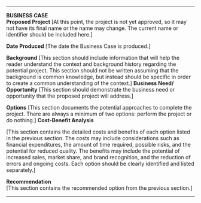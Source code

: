   ---------------------------------------------------------------------------------------------------------------------------------------------------------------------------------------------------------------------------------------------------------------------------------------------------------------------------------------------------------------------------------------------------------------------------------------------------------------------------------- ------------------------------------------------------------------------------------------------------------------------------------------------------------------------------------------------------------------------------------------------------------------------------------------------------------------------------------
  **BUSINESS CASE**                                                                                                                                                                                                                                                                                                                                                                                                                                                                  
  **Proposed Project**                                                                                                                                                                                                                                                                                                                                                                                                                                                               \[At this point, the project is not yet approved, so it may not have its final name or the name may change. The current name or identifier should be included here.\]
 
 **Date Produced**                                                                                                                                                                                                                                                                                                                                                                                                                                                                  \[The date the Business Case is produced.\]
  
  **Background**                                                                                                                                                                                                                                                                                                                                                                                                                                                                     \[This section should include information that will help the reader understand the context and background history regarding the potential project. This section should not be written assuming that the background is common knowledge, but instead should be specific in order to create a common understanding of the context.\]
  **Business Need/ Opportunity**                                                                                                                                                                                                                                                                                                                                                                                                                                                     \[This section should demonstrate the business need or opportunity that the proposed project will address.\]
  
  **Options**                                                                                                                                                                                                                                                                                                                                                                                                                                                                        \[This section documents the potential approaches to complete the project. There are always a minimum of two options: perform the project or do nothing.\]
  **Cost-Benefit Analysis**    
  
  \[This section contains the detailed costs and benefits of each option listed in the previous section. The costs may include considerations such as financial expenditures, the amount of time required, possible risks, and the potential for reduced quality. The benefits may include the potential of increased sales, market share, and brand recognition, and the reduction of errors and ongoing costs. Each option should be clearly identified and listed separately.\]   
                                                                                                                                                                                                                                                                                                                                                                                                                                                                                     
  **Recommendation**                                                                                                                                                                                                                                                                                                                                                                                                                                                                 
  \[This section contains the recommended option from the previous section.\]                                                                                                                                                                                                                                                                                                                                                                                                        
  ---------------------------------------------------------------------------------------------------------------------------------------------------------------------------------------------------------------------------------------------------------------------------------------------------------------------------------------------------------------------------------------------------------------------------------------------------------------------------------- ------------------------------------------------------------------------------------------------------------------------------------------------------------------------------------------------------------------------------------------------------------------------------------------------------------------------------------
